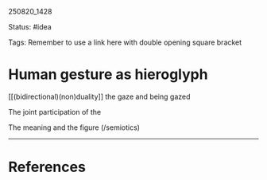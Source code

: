 
250820_1428

Status: #idea

Tags:
Remember to use a link here with double opening square bracket
# Human gesture as hieroglyph

[[(bidirectional)(non)duality]]
the gaze and being gazed

The joint participation of the 


The meaning and the figure (/semiotics)


---
# References